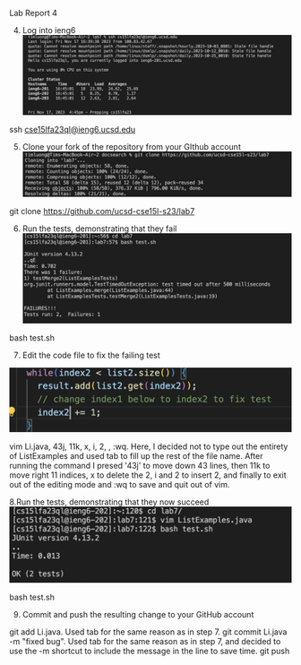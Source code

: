 Lab Report 4


4. Log into ieng6
![image](screen1.png)

ssh cse15lfa23ql@ieng6.ucsd.edu <enter>

5. Clone your fork of the repository from your GIthub account
![image](screen2.png)

git clone https://github.com/ucsd-cse15l-s23/lab7 <enter>


6. Run the tests, demonstrating that they fail
![image](screen3.png)

bash test.sh <enter>

7. Edit the code file to fix the failing test
   
  ![image](screen4.png)
  
vim Li<tab>.java<enter>, 43j, 11k, x, i, 2, <esc>, :wq<enter>. Here, I decided not to type out the entirety of ListExamples and used tab to fill up the rest of the file name. After running the command I presed '43j' to move down 43 lines, then 11k to move right 11 indices, x to delete the 2, i and 2 to insert 2, and finally <esc> to exit out of the editing mode and :wq to save and quit out of vim.

8.Run the tests, demonstrating that they now succeed
 ![image](screen6.png)

 bash test.sh<enter>

9. Commit and push the resulting change to your GitHub account


git add Li<tab>.java<enter>. Used tab for the same reason as in step 7.
git commit Li<tab>.java -m "fixed bug"<enter>. Used tab for the same reason as in step 7, and decided to use the -m shortcut to include the message in the line to save time.
git push<enter>
